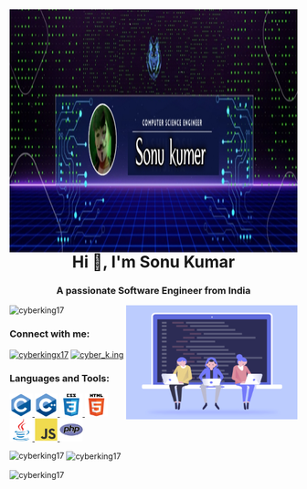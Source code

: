 <img align="right"  alt="coding" width="1280" height="426" src="20250409_143934.jpg">






<h1 align="center">Hi 👋, I'm Sonu Kumar</h1>
<h3 align="center">A passionate Software Engineer from India</h3>
<img align="right"  alt="coding" width="300" height="200" src="aa.png.gif">

<p align="left"> <img src="https://komarev.com/ghpvc/?username=cyberking17&label=Profile%20views&color=0e75b6&style=flat" alt="cyberking17" /> </p>

<h3 align="left">Connect with me:</h3>
<p align="left">
<a href="https://twitter.com/cyberkingx17" target="blank"><img align="center" src="https://raw.githubusercontent.com/rahuldkjain/github-profile-readme-generator/master/src/images/icons/Social/twitter.svg" alt="cyberkingx17" height="30" width="40" /></a>
<a href="https://instagram.com/cyber_k.ing" target="blank"><img align="center" src="https://raw.githubusercontent.com/rahuldkjain/github-profile-readme-generator/master/src/images/icons/Social/instagram.svg" alt="cyber_k.ing" height="30" width="40" /></a>
</p>

<h3 align="left">Languages and Tools:</h3>
<p align="left"> <a href="https://www.cprogramming.com/" target="_blank" rel="noreferrer"> <img src="https://raw.githubusercontent.com/devicons/devicon/master/icons/c/c-original.svg" alt="c" width="40" height="40"/> </a> <a href="https://www.w3schools.com/cpp/" target="_blank" rel="noreferrer"> <img src="https://raw.githubusercontent.com/devicons/devicon/master/icons/cplusplus/cplusplus-original.svg" alt="cplusplus" width="40" height="40"/> </a> <a href="https://www.w3schools.com/css/" target="_blank" rel="noreferrer"> <img src="https://raw.githubusercontent.com/devicons/devicon/master/icons/css3/css3-original-wordmark.svg" alt="css3" width="40" height="40"/> </a> <a href="https://www.w3.org/html/" target="_blank" rel="noreferrer"> <img src="https://raw.githubusercontent.com/devicons/devicon/master/icons/html5/html5-original-wordmark.svg" alt="html5" width="40" height="40"/> </a> <a href="https://www.java.com" target="_blank" rel="noreferrer"> <img src="https://raw.githubusercontent.com/devicons/devicon/master/icons/java/java-original.svg" alt="java" width="40" height="40"/> </a> <a href="https://developer.mozilla.org/en-US/docs/Web/JavaScript" target="_blank" rel="noreferrer"> <img src="https://raw.githubusercontent.com/devicons/devicon/master/icons/javascript/javascript-original.svg" alt="javascript" width="40" height="40"/> </a> <a href="https://www.php.net" target="_blank" rel="noreferrer"> <img src="https://raw.githubusercontent.com/devicons/devicon/master/icons/php/php-original.svg" alt="php" width="40" height="40"/> </a> </p>

<p><img align="left" src="https://github-readme-stats.vercel.app/api/top-langs?username=cyberking17&show_icons=true&locale=en&layout=compact" alt="cyberking17" /></p>

<p>&nbsp;<img align="center" src="https://github-readme-stats.vercel.app/api?username=cyberking17&show_icons=true&locale=en" alt="cyberking17" /></p>

<p><img align="center" src="https://github-readme-streak-stats.herokuapp.com/?user=cyberking17&" alt="cyberking17" /></p>
